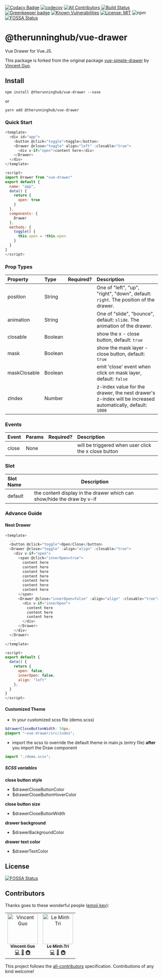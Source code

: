 [![Codacy Badge](https://api.codacy.com/project/badge/Grade/49b0de032f6a4a9bb212a7ad07cf95d7)](https://app.codacy.com/app/@therunninghub/vue-drawer?utm_source=github.com&utm_medium=referral&utm_content=@therunninghub/vue-drawer&utm_campaign=Badge_Grade_Settings)
[![codecov](https://codecov.io/gh/@therunninghub/vue-drawer/branch/master/graph/badge.svg)](https://codecov.io/gh/@therunninghub/vue-drawer)
[![All Contributors](https://img.shields.io/badge/all_contributors-1-orange.svg?style=flat-square)](#contributors)
[![Build Status](https://travis-ci.org/@therunninghub/vue-drawer.svg?branch=master)](https://travis-ci.org/@therunninghub/vue-drawer) [![Greenkeeper badge](https://badges.greenkeeper.io/@therunninghub/vue-drawer.svg)](https://greenkeeper.io/)
[![Known Vulnerabilities](https://snyk.io/test/github/@therunninghub/vue-drawer/badge.svg?targetFile=package.json)](https://snyk.io/test/github/@therunninghub/vue-drawer?targetFile=package.json)
[![License: MIT](https://img.shields.io/badge/License-MIT-yellow.svg)](https://opensource.org/licenses/MIT)
![npm](https://img.shields.io/npm/dt/vue-drawer.svg?style=flat)
[![FOSSA Status](https://app.fossa.com/api/projects/git%2Bgithub.com%2Ftherunninghub%2Fvue-drawer.svg?type=large)](https://app.fossa.com/projects/git%2Bgithub.com%2Ftherunninghub%2Fvue-drawer)

# @therunninghub/vue-drawer

Vue Drawer for Vue.JS.

This package is forked from the original package [vue-simple-drawer](https://github.com/dreambo8563/vue-simple-drawer/) by [Vincent Guo](https://github.com/dreambo8563).

## Install

```
npm install @therunninghub/vue-drawer --save
```
or
```
yarn add @therunninghub/vue-drawer
```

### Quick Start

```js
<template>
  <div id="app">
    <button @click="toggle">toggle</button>
    <Drawer @close="toggle" align="left" :closable="true">
      <div v-if="open">content here</div>
    </Drawer>
  </div>
</template>

<script>
import Drawer from "vue-drawer"
export default {
  name: "app",
  data() {
    return {
      open: true
    }
  },
  components: {
    Drawer
  },
  methods: {
    toggle() {
      this.open = !this.open
    }
  }
}
</script>
```

### Prop Types

| Property     | Type    | Required? | Description                                                                                              |
| :----------- | :------ | :-------- | :------------------------------------------------------------------------------------------------------- |
| position     | String  |           | One of "left", "up", "right", "down", default: `right`. The position of the drawer.                      |
| animation    | String  |           | One of "slide", "bounce", default: `slide`. The animation of the drawer.                                 |
| closable     | Boolean |           | show the x - close button, default: `true`                                                               |
| mask         | Boolean |           | show the mask layer - close button, default: `true`                                                      |
| maskClosable | Boolean |           | emit 'close' event when click on mask layer, default: `false`                                            |
| zIndex       | Number  |           | z-index value for the drawer, the nest drawer's z-index will be increased automatically, default: `1000` |

### Events

| Event | Params | Required? | Description                                          |
| :---- | :----- | :-------- | :--------------------------------------------------- |
| close | None   |           | will be triggered when user click the x close button |

### Slot

| Slot Name | Description                                                            |
| :-------- | ---------------------------------------------------------------------- |
| default   | the content display in the drawer which can show/hide the draw by v-if |

### Advance Guide

#### Nest Drawer

```js
<template>
  ...
  <button @click="toggle">Open/Close</button>
  <Drawer @close="toggle" :align="align" :closable="true">
    <div v-if="open">
      <span @click="innerOpen=true">
        content here
        content here
        content here
        content here
        content here
        content here
        content here
      </span>
      <Drawer @close="innerOpen=false" :align="align" :closable="true">
        <div v-if="innerOpen">
          content here
          content here
          content here
        </div>
      </Drawer>
    </div>
  </Drawer>
  ...
</template>

<script>
export default {
  data() {
    return {
      open: false,
      innerOpen: false,
      align: "left"
    };
  }
}
</script>
```

#### Customized Theme

- In your customized scss file (demo.scss)

```scss
$drawerCloseButtonWidth: 50px;
@import "~vue-drawer/src/index";
```

- import the scss to override the default theme in main.js (entry file) **after** you import the Draw component

```js
import "./demo.scss";
```

##### SCSS variables

**close button style**

- \$drawerCloseButtonColor
- \$drawerCloseButtonHoverColor

**close button size**

- \$drawerCloseButtonWidth

**drawer background**

- \$drawerBackgroundColor

**drawer text color**

- \$drawerTextColor

## License

[![FOSSA Status](https://app.fossa.com/api/projects/git%2Bgithub.com%2Ftherunninghub%2Fvue-drawer.svg?type=large)](https://app.fossa.com/projects/git%2Bgithub.com%2Ftherunninghub%2Fvue-drawer)

## Contributors

Thanks goes to these wonderful people ([emoji key](https://allcontributors.org/docs/en/emoji-key)):

<!-- ALL-CONTRIBUTORS-LIST:START - Do not remove or modify this section -->
<!-- prettier-ignore -->
<table><tr><td align="center"><a href="https://dreambo8563.github.io/"><img src="https://avatars2.githubusercontent.com/u/6948318?v=4" width="100px;" alt="Vincent Guo"/><br /><sub><b>Vincent Guo</b></sub></a><br /><a href="https://github.com/dreambo8563/vue-simple-drawer/commits?author=dreambo8563" title="Code">💻</a> <a href="https://github.com/dreambo8563/vue-simple-drawer/commits?author=dreambo8563" title="Documentation">📖</a> <a href="#infra-dreambo8563" title="Infrastructure (Hosting, Build-Tools, etc)">🚇</a></td><td align="center"><a href="https://ansidev.github.io/"><img src="https://avatars.githubusercontent.com/u/6688235?s=460&u=e728f0f36111ca45bc732002f5f3723a6820bb56&v=4" width="100px;" alt="Le Minh Tri"/><br /><sub><b>Le Minh Tri</b></sub></a><br /><a href="https://github.com/@therunninghub/vue-drawer/commits?author=ansidev" title="Code">💻</a> <a href="https://github.com/@therunninghub/vue-drawer/commits?author=ansidev" title="Documentation">📖</a> <a href="#infra-ansidev" title="Infrastructure (Hosting, Build-Tools, etc)">🚇</a></td></tr></table>
<!-- ALL-CONTRIBUTORS-LIST:END -->

This project follows the [all-contributors](https://github.com/all-contributors/all-contributors) specification. Contributions of any kind welcome!
